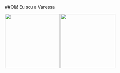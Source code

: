  ##Olá! Eu sou a Vanessa 

<img height="180em" src="https://github-readme-stats.vercel.app/api?username=vanessalb08&show_icons=true&theme=dracula&include_all_commits=true&count_private=true"/>
  <img height="180em" src="https://github-readme-stats.vercel.app/api/top-langs/?username=vanessalb08&layout=compact&langs_count=16&theme=dracula"/>
